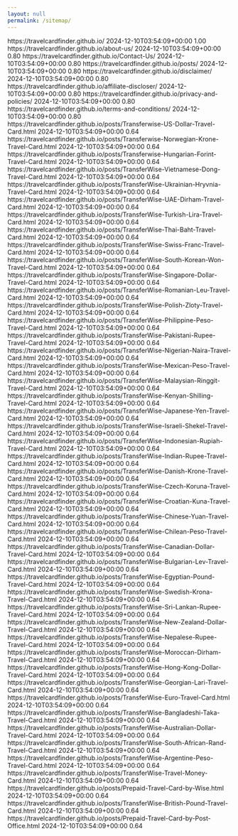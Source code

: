 ```yaml
---
layout: null
permalink: /sitemap/
---
```

<?xml version="1.0" encoding="UTF-8"?>
<urlset
      xmlns="http://www.sitemaps.org/schemas/sitemap/0.9"
      xmlns:xsi="http://www.w3.org/2001/XMLSchema-instance"
      xsi:schemaLocation="http://www.sitemaps.org/schemas/sitemap/0.9
            http://www.sitemaps.org/schemas/sitemap/0.9/sitemap.xsd">
<!-- created with Free Online Sitemap Generator www.xml-sitemaps.com -->


<url>
  <loc>https://travelcardfinder.github.io/</loc>
  <lastmod>2024-12-10T03:54:09+00:00</lastmod>
  <priority>1.00</priority>
</url>
<url>
  <loc>https://travelcardfinder.github.io/about-us/</loc>
  <lastmod>2024-12-10T03:54:09+00:00</lastmod>
  <priority>0.80</priority>
</url>
<url>
  <loc>https://travelcardfinder.github.io/Contact-Us/</loc>
  <lastmod>2024-12-10T03:54:09+00:00</lastmod>
  <priority>0.80</priority>
</url>
<url>
  <loc>https://travelcardfinder.github.io/posts/</loc>
  <lastmod>2024-12-10T03:54:09+00:00</lastmod>
  <priority>0.80</priority>
</url>
<url>
  <loc>https://travelcardfinder.github.io/disclaimer/</loc>
  <lastmod>2024-12-10T03:54:09+00:00</lastmod>
  <priority>0.80</priority>
</url>
<url>
  <loc>https://travelcardfinder.github.io/affiliate-discloser/</loc>
  <lastmod>2024-12-10T03:54:09+00:00</lastmod>
  <priority>0.80</priority>
</url>
<url>
  <loc>https://travelcardfinder.github.io/privacy-and-policies/</loc>
  <lastmod>2024-12-10T03:54:09+00:00</lastmod>
  <priority>0.80</priority>
</url>
<url>
  <loc>https://travelcardfinder.github.io/terms-and-conditions/</loc>
  <lastmod>2024-12-10T03:54:09+00:00</lastmod>
  <priority>0.80</priority>
</url>
<url>
  <loc>https://travelcardfinder.github.io/posts/Transferwise-US-Dollar-Travel-Card.html</loc>
  <lastmod>2024-12-10T03:54:09+00:00</lastmod>
  <priority>0.64</priority>
</url>
<url>
  <loc>https://travelcardfinder.github.io/posts/Transferwise-Norwegian-Krone-Travel-Card.html</loc>
  <lastmod>2024-12-10T03:54:09+00:00</lastmod>
  <priority>0.64</priority>
</url>
<url>
  <loc>https://travelcardfinder.github.io/posts/Transferwise-Hungarian-Forint-Travel-Card.html</loc>
  <lastmod>2024-12-10T03:54:09+00:00</lastmod>
  <priority>0.64</priority>
</url>
<url>
  <loc>https://travelcardfinder.github.io/posts/TransferWise-Vietnamese-Dong-Travel-Card.html</loc>
  <lastmod>2024-12-10T03:54:09+00:00</lastmod>
  <priority>0.64</priority>
</url>
<url>
  <loc>https://travelcardfinder.github.io/posts/TransferWise-Ukrainian-Hryvnia-Travel-Card.html</loc>
  <lastmod>2024-12-10T03:54:09+00:00</lastmod>
  <priority>0.64</priority>
</url>
<url>
  <loc>https://travelcardfinder.github.io/posts/TransferWise-UAE-Dirham-Travel-Card.html</loc>
  <lastmod>2024-12-10T03:54:09+00:00</lastmod>
  <priority>0.64</priority>
</url>
<url>
  <loc>https://travelcardfinder.github.io/posts/TransferWise-Turkish-Lira-Travel-Card.html</loc>
  <lastmod>2024-12-10T03:54:09+00:00</lastmod>
  <priority>0.64</priority>
</url>
<url>
  <loc>https://travelcardfinder.github.io/posts/TransferWise-Thai-Baht-Travel-Card.html</loc>
  <lastmod>2024-12-10T03:54:09+00:00</lastmod>
  <priority>0.64</priority>
</url>
<url>
  <loc>https://travelcardfinder.github.io/posts/TransferWise-Swiss-Franc-Travel-Card.html</loc>
  <lastmod>2024-12-10T03:54:09+00:00</lastmod>
  <priority>0.64</priority>
</url>
<url>
  <loc>https://travelcardfinder.github.io/posts/TransferWise-South-Korean-Won-Travel-Card.html</loc>
  <lastmod>2024-12-10T03:54:09+00:00</lastmod>
  <priority>0.64</priority>
</url>
<url>
  <loc>https://travelcardfinder.github.io/posts/TransferWise-Singapore-Dollar-Travel-Card.html</loc>
  <lastmod>2024-12-10T03:54:09+00:00</lastmod>
  <priority>0.64</priority>
</url>
<url>
  <loc>https://travelcardfinder.github.io/posts/TransferWise-Romanian-Leu-Travel-Card.html</loc>
  <lastmod>2024-12-10T03:54:09+00:00</lastmod>
  <priority>0.64</priority>
</url>
<url>
  <loc>https://travelcardfinder.github.io/posts/TransferWise-Polish-Zloty-Travel-Card.html</loc>
  <lastmod>2024-12-10T03:54:09+00:00</lastmod>
  <priority>0.64</priority>
</url>
<url>
  <loc>https://travelcardfinder.github.io/posts/TransferWise-Philippine-Peso-Travel-Card.html</loc>
  <lastmod>2024-12-10T03:54:09+00:00</lastmod>
  <priority>0.64</priority>
</url>
<url>
  <loc>https://travelcardfinder.github.io/posts/TransferWise-Pakistani-Rupee-Travel-Card.html</loc>
  <lastmod>2024-12-10T03:54:09+00:00</lastmod>
  <priority>0.64</priority>
</url>
<url>
  <loc>https://travelcardfinder.github.io/posts/TransferWise-Nigerian-Naira-Travel-Card.html</loc>
  <lastmod>2024-12-10T03:54:09+00:00</lastmod>
  <priority>0.64</priority>
</url>
<url>
  <loc>https://travelcardfinder.github.io/posts/TransferWise-Mexican-Peso-Travel-Card.html</loc>
  <lastmod>2024-12-10T03:54:09+00:00</lastmod>
  <priority>0.64</priority>
</url>
<url>
  <loc>https://travelcardfinder.github.io/posts/TransferWise-Malaysian-Ringgit-Travel-Card.html</loc>
  <lastmod>2024-12-10T03:54:09+00:00</lastmod>
  <priority>0.64</priority>
</url>
<url>
  <loc>https://travelcardfinder.github.io/posts/TransferWise-Kenyan-Shilling-Travel-Card.html</loc>
  <lastmod>2024-12-10T03:54:09+00:00</lastmod>
  <priority>0.64</priority>
</url>
<url>
  <loc>https://travelcardfinder.github.io/posts/TransferWise-Japanese-Yen-Travel-Card.html</loc>
  <lastmod>2024-12-10T03:54:09+00:00</lastmod>
  <priority>0.64</priority>
</url>
<url>
  <loc>https://travelcardfinder.github.io/posts/TransferWise-Israeli-Shekel-Travel-Card.html</loc>
  <lastmod>2024-12-10T03:54:09+00:00</lastmod>
  <priority>0.64</priority>
</url>
<url>
  <loc>https://travelcardfinder.github.io/posts/TransferWise-Indonesian-Rupiah-Travel-Card.html</loc>
  <lastmod>2024-12-10T03:54:09+00:00</lastmod>
  <priority>0.64</priority>
</url>
<url>
  <loc>https://travelcardfinder.github.io/posts/TransferWise-Indian-Rupee-Travel-Card.html</loc>
  <lastmod>2024-12-10T03:54:09+00:00</lastmod>
  <priority>0.64</priority>
</url>
<url>
  <loc>https://travelcardfinder.github.io/posts/TransferWise-Danish-Krone-Travel-Card.html</loc>
  <lastmod>2024-12-10T03:54:09+00:00</lastmod>
  <priority>0.64</priority>
</url>
<url>
  <loc>https://travelcardfinder.github.io/posts/TransferWise-Czech-Koruna-Travel-Card.html</loc>
  <lastmod>2024-12-10T03:54:09+00:00</lastmod>
  <priority>0.64</priority>
</url>
<url>
  <loc>https://travelcardfinder.github.io/posts/TransferWise-Croatian-Kuna-Travel-Card.html</loc>
  <lastmod>2024-12-10T03:54:09+00:00</lastmod>
  <priority>0.64</priority>
</url>
<url>
  <loc>https://travelcardfinder.github.io/posts/TransferWise-Chinese-Yuan-Travel-Card.html</loc>
  <lastmod>2024-12-10T03:54:09+00:00</lastmod>
  <priority>0.64</priority>
</url>
<url>
  <loc>https://travelcardfinder.github.io/posts/TransferWise-Chilean-Peso-Travel-Card.html</loc>
  <lastmod>2024-12-10T03:54:09+00:00</lastmod>
  <priority>0.64</priority>
</url>
<url>
  <loc>https://travelcardfinder.github.io/posts/TransferWise-Canadian-Dollar-Travel-Card.html</loc>
  <lastmod>2024-12-10T03:54:09+00:00</lastmod>
  <priority>0.64</priority>
</url>
<url>
  <loc>https://travelcardfinder.github.io/posts/TransferWise-Bulgarian-Lev-Travel-Card.html</loc>
  <lastmod>2024-12-10T03:54:09+00:00</lastmod>
  <priority>0.64</priority>
</url>
<url>
  <loc>https://travelcardfinder.github.io/posts/TransferWise-Egyptian-Pound-Travel-Card.html</loc>
  <lastmod>2024-12-10T03:54:09+00:00</lastmod>
  <priority>0.64</priority>
</url>
<url>
  <loc>https://travelcardfinder.github.io/posts/TransferWise-Swedish-Krona-Travel-Card.html</loc>
  <lastmod>2024-12-10T03:54:09+00:00</lastmod>
  <priority>0.64</priority>
</url>
<url>
  <loc>https://travelcardfinder.github.io/posts/TransferWise-Sri-Lankan-Rupee-Travel-Card.html</loc>
  <lastmod>2024-12-10T03:54:09+00:00</lastmod>
  <priority>0.64</priority>
</url>
<url>
  <loc>https://travelcardfinder.github.io/posts/TransferWise-New-Zealand-Dollar-Travel-Card.html</loc>
  <lastmod>2024-12-10T03:54:09+00:00</lastmod>
  <priority>0.64</priority>
</url>
<url>
  <loc>https://travelcardfinder.github.io/posts/TransferWise-Nepalese-Rupee-Travel-Card.html</loc>
  <lastmod>2024-12-10T03:54:09+00:00</lastmod>
  <priority>0.64</priority>
</url>
<url>
  <loc>https://travelcardfinder.github.io/posts/TransferWise-Moroccan-Dirham-Travel-Card.html</loc>
  <lastmod>2024-12-10T03:54:09+00:00</lastmod>
  <priority>0.64</priority>
</url>
<url>
  <loc>https://travelcardfinder.github.io/posts/TransferWise-Hong-Kong-Dollar-Travel-Card.html</loc>
  <lastmod>2024-12-10T03:54:09+00:00</lastmod>
  <priority>0.64</priority>
</url>
<url>
  <loc>https://travelcardfinder.github.io/posts/TransferWise-Georgian-Lari-Travel-Card.html</loc>
  <lastmod>2024-12-10T03:54:09+00:00</lastmod>
  <priority>0.64</priority>
</url>
<url>
  <loc>https://travelcardfinder.github.io/posts/TransferWise-Euro-Travel-Card.html</loc>
  <lastmod>2024-12-10T03:54:09+00:00</lastmod>
  <priority>0.64</priority>
</url>
<url>
  <loc>https://travelcardfinder.github.io/posts/TransferWise-Bangladeshi-Taka-Travel-Card.html</loc>
  <lastmod>2024-12-10T03:54:09+00:00</lastmod>
  <priority>0.64</priority>
</url>
<url>
  <loc>https://travelcardfinder.github.io/posts/TransferWise-Australian-Dollar-Travel-Card.html</loc>
  <lastmod>2024-12-10T03:54:09+00:00</lastmod>
  <priority>0.64</priority>
</url>
<url>
  <loc>https://travelcardfinder.github.io/posts/TransferWise-South-African-Rand-Travel-Card.html</loc>
  <lastmod>2024-12-10T03:54:09+00:00</lastmod>
  <priority>0.64</priority>
</url>
<url>
  <loc>https://travelcardfinder.github.io/posts/TransferWise-Argentine-Peso-Travel-Card.html</loc>
  <lastmod>2024-12-10T03:54:09+00:00</lastmod>
  <priority>0.64</priority>
</url>
<url>
  <loc>https://travelcardfinder.github.io/posts/TransferWise-Travel-Money-Card.html</loc>
  <lastmod>2024-12-10T03:54:09+00:00</lastmod>
  <priority>0.64</priority>
</url>
<url>
  <loc>https://travelcardfinder.github.io/posts/Prepaid-Travel-Card-by-Wise.html</loc>
  <lastmod>2024-12-10T03:54:09+00:00</lastmod>
  <priority>0.64</priority>
</url>
<url>
  <loc>https://travelcardfinder.github.io/posts/TransferWise-British-Pound-Travel-Card.html</loc>
  <lastmod>2024-12-10T03:54:09+00:00</lastmod>
  <priority>0.64</priority>
</url>
<url>
  <loc>https://travelcardfinder.github.io/posts/Prepaid-Travel-Card-by-Post-Office.html</loc>
  <lastmod>2024-12-10T03:54:09+00:00</lastmod>
  <priority>0.64</priority>
</url>


</urlset>